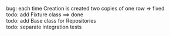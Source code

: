 bug: each time Creation is created two copies of one row => fixed  
todo: add Fixture class  ==> done  
todo: add Base class for Repositories  
todo: separate integration tests
